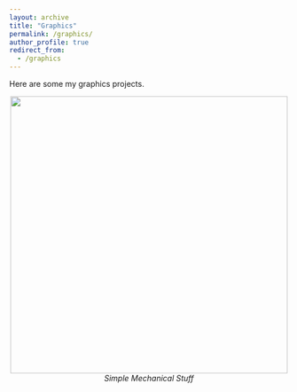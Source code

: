 ```yaml
---
layout: archive
title: "Graphics"
permalink: /graphics/
author_profile: true
redirect_from:
  - /graphics
---
```


Here are some my graphics projects.

<p align = "center">
    <img width="500"  src="../figure/graphics/knife.gif">
    <br>
    <i>Simple Mechanical Stuff</i>
</p>